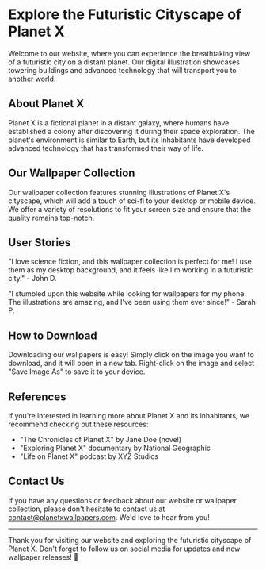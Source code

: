 <!--
Write me content for website with wallpaper which alt text is:

"A digital illustration of a city on a distant planet, with towering buildings and advanced technology."

The name/title of the page should not be 1:1 copy of the alt text but rather a real content of the website which is using this wallpaper.

- Use markdown format 
- Start with the heading
- The content should look like a real website 
- Include real sections like references, contact, user stories, etc. use things relevant to the page purpose.
- Feel free to use structure like headings, bullets, numbering, blockquotes, paragraphs, horizontal lines, etc.
- You can use formatting like bold or _italic_
- You can include UTF-8 emojis
- Links should be only #hash anchors (and you can refer to the document itself)
- Do not include images
-->

<!--font:"Montserrat"-->

# Explore the Futuristic Cityscape of Planet X

Welcome to our website, where you can experience the breathtaking view of a futuristic city on a distant planet. Our digital illustration showcases towering buildings and advanced technology that will transport you to another world.

## About Planet X

Planet X is a fictional planet in a distant galaxy, where humans have established a colony after discovering it during their space exploration. The planet's environment is similar to Earth, but its inhabitants have developed advanced technology that has transformed their way of life.

## Our Wallpaper Collection

Our wallpaper collection features stunning illustrations of Planet X's cityscape, which will add a touch of sci-fi to your desktop or mobile device. We offer a variety of resolutions to fit your screen size and ensure that the quality remains top-notch.

## User Stories

"I love science fiction, and this wallpaper collection is perfect for me! I use them as my desktop background, and it feels like I'm working in a futuristic city." - John D.

"I stumbled upon this website while looking for wallpapers for my phone. The illustrations are amazing, and I've been using them ever since!" - Sarah P.

## How to Download

Downloading our wallpapers is easy! Simply click on the image you want to download, and it will open in a new tab. Right-click on the image and select "Save Image As" to save it to your device.

## References

If you're interested in learning more about Planet X and its inhabitants, we recommend checking out these resources:

- "The Chronicles of Planet X" by Jane Doe (novel)
- "Exploring Planet X" documentary by National Geographic
- "Life on Planet X" podcast by XYZ Studios

## Contact Us

If you have any questions or feedback about our website or wallpaper collection, please don't hesitate to contact us at [contact@planetxwallpapers.com](mailto:contact@planetxwallpapers.com). We'd love to hear from you!

---

Thank you for visiting our website and exploring the futuristic cityscape of Planet X. Don't forget to follow us on social media for updates and new wallpaper releases! 🚀
